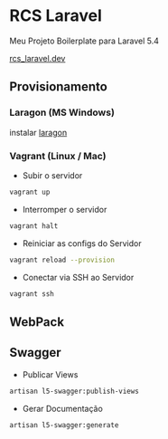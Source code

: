 # RCS Laravel

Meu Projeto Boilerplate para Laravel 5.4

[rcs_laravel.dev](rcs_laravel.dev)


## Provisionamento

### Laragon (MS Windows)
instalar [laragon](https://laragon.org/)

### Vagrant (Linux / Mac)
- Subir o servidor
```bash
vagrant up
```
- Interromper o servidor
```bash
vagrant halt
```
- Reiniciar as configs do Servidor
```bash
vagrant reload --provision
```
- Conectar via SSH ao Servidor
```bash
vagrant ssh
```


## WebPack



## Swagger
- Publicar Views 
```bash
artisan l5-swagger:publish-views
```
- Gerar Documentação
```bash
artisan l5-swagger:generate
```

